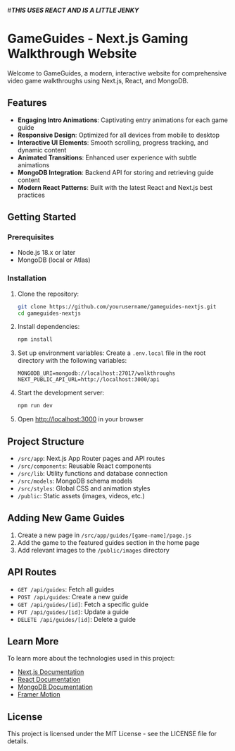 #***THIS USES REACT AND IS A LITTLE JENKY***

# GameGuides - Next.js Gaming Walkthrough Website

Welcome to GameGuides, a modern, interactive website for comprehensive video game walkthroughs using Next.js, React, and MongoDB.

## Features

- **Engaging Intro Animations**: Captivating entry animations for each game guide
- **Responsive Design**: Optimized for all devices from mobile to desktop
- **Interactive UI Elements**: Smooth scrolling, progress tracking, and dynamic content
- **Animated Transitions**: Enhanced user experience with subtle animations
- **MongoDB Integration**: Backend API for storing and retrieving guide content
- **Modern React Patterns**: Built with the latest React and Next.js best practices

## Getting Started

### Prerequisites

- Node.js 18.x or later
- MongoDB (local or Atlas)

### Installation

1. Clone the repository:
   ```bash
   git clone https://github.com/yourusername/gameguides-nextjs.git
   cd gameguides-nextjs
   ```

2. Install dependencies:
   ```bash
   npm install
   ```

3. Set up environment variables:
   Create a `.env.local` file in the root directory with the following variables:
   ```
   MONGODB_URI=mongodb://localhost:27017/walkthroughs
   NEXT_PUBLIC_API_URL=http://localhost:3000/api
   ```

4. Start the development server:
   ```bash
   npm run dev
   ```

5. Open [http://localhost:3000](http://localhost:3000) in your browser

## Project Structure

- `/src/app`: Next.js App Router pages and API routes
- `/src/components`: Reusable React components
- `/src/lib`: Utility functions and database connection
- `/src/models`: MongoDB schema models
- `/src/styles`: Global CSS and animation styles
- `/public`: Static assets (images, videos, etc.)

## Adding New Game Guides

1. Create a new page in `/src/app/guides/[game-name]/page.js`
2. Add the game to the featured guides section in the home page
3. Add relevant images to the `/public/images` directory

## API Routes

- `GET /api/guides`: Fetch all guides
- `POST /api/guides`: Create a new guide
- `GET /api/guides/[id]`: Fetch a specific guide
- `PUT /api/guides/[id]`: Update a guide
- `DELETE /api/guides/[id]`: Delete a guide

## Learn More

To learn more about the technologies used in this project:

- [Next.js Documentation](https://nextjs.org/docs)
- [React Documentation](https://reactjs.org/docs/getting-started.html)
- [MongoDB Documentation](https://docs.mongodb.com/)
- [Framer Motion](https://www.framer.com/motion/)

## License

This project is licensed under the MIT License - see the LICENSE file for details.
